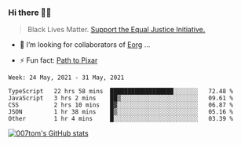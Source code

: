 ### Hi there 👋🏿

<!--
**007tom/007tom** is a ✨ _special_ ✨ repository because its `README.md` (this file) appears on your GitHub profile.

Here are some ideas to get you started:
-->

> Black Lives Matter. [Support the Equal Justice Initiative.](https://support.eji.org/give/153413/#!/donation/checkout)

<!--
- 🔭 I’m currently working on ...
- 🌱 I’m currently learning ...
-->
- 👯 I’m looking for collaborators of [Eorg](https://github.com/zhyd1997/Eorg) ...

<!--
- 🤔 I’m looking for help with ...
- 💬 Ask me about ...
- 📫 How to reach me: ...
- 😄 Pronouns: ...
-->

- ⚡ Fun fact: [Path to Pixar](https://bunnyhobby.github.io/)
<!--
-->

<!--START_SECTION:waka-->
```text
Week: 24 May, 2021 - 31 May, 2021

TypeScript   22 hrs 58 mins  ██████████████████░░░░░░░   72.48 % 
JavaScript   3 hrs 2 mins    ██▒░░░░░░░░░░░░░░░░░░░░░░   09.61 % 
CSS          2 hrs 10 mins   █▓░░░░░░░░░░░░░░░░░░░░░░░   06.87 % 
JSON         1 hr 38 mins    █▒░░░░░░░░░░░░░░░░░░░░░░░   05.16 % 
Other        1 hr 4 mins     █░░░░░░░░░░░░░░░░░░░░░░░░   03.39 % 
```
<!--END_SECTION:waka-->


[![007tom's GitHub stats](https://github-readme-stats.vercel.app/api?username=007tom&count_private=true&show_icons=true&theme=react)
](https://github.com/anuraghazra/github-readme-stats)
